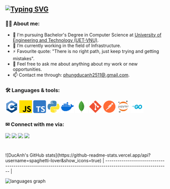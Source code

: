 ## [![Typing SVG](https://readme-typing-svg.herokuapp.com?font=Fira+Code&pause=1000&width=800&lines=A+3rd-year+student+from+UET-VNU;Interested+in+Infrastructure,+HPC+and+Trading)](https://git.io/typing-svg)

### 👩‍💻 About me:

- 🌱 I'm pursuing Bachelor's Degree in Computer Science at [University of Engineering and Technology (UET-VNU)](https://uet.vnu.edu.vn/).
- 🔭 I’m currently working in the field of Infrastructure.
- ⚡ Favourite quote: "There is no right path, just keep trying and getting mistakes".
- 💬 Feel free to ask me about anything about my work or new opportunities.
- 📫 Contact me through: [phungducanh2511@.gmail.com](mailto:phungducanh2511@gmail.com).

### 🛠 Languages & tools:

<div>          
  <p align="left">
    <img src="./logo/cplusplus.png" title="C++" width="40" height="40" />
    <img src="./logo/javascript.png" title="Javascript" width="40" height="40" />
    <img src="./logo/typescript.png" title="Typescript" width="40" height="40" />
    <img src="./logo/python.png" title="python" width="40" height="40" />
    <img src="./logo/docker.png" title="Docker" width="40" height="40" />
    <img src="./logo/mongdb.png" title="MongoDB" width="40" height="40" />
    <img src="./logo/git.png" title="Git" width="40" height="40" />
    <img src="./logo/postman.png" title="Postman" width="40" height="40" />
    <img src="./logo/jupiter_notebook.png" title="Jupiter notebook" width="40" height="40" />    
    <img src="./logo/go.svg" title="Go" width="40" height="40" />    
  </p>
</div>

### ✉ Connect with me via:

<a href="https://github.com/spaghetti-lover" target="blank"><img align="center" src="https://img.shields.io/badge/-ducanh2511-1C1C1C?logo=github&logoColor=white"/></a>
<a href="https://www.linkedin.com/in/duc-anh-phung-025a3a248/" target="blank"><img align="center" src="https://img.shields.io/badge/-ducanh2511-0077B5?logo=linkedin&logoColor=white" /></a>
<a href="https://www.facebook.com/profile.php?id=100014872231760" target="blank"><img align="center" src="https://img.shields.io/badge/-PhungDucAnh-4267b2?logo=facebook&logoColor=white"/></a>
<a href="https://www.instagram.com/justme.ducanh/" target="blank"><img align="center" src="https://img.shields.io/badge/-justme.ducanh-F67A00?logo=instagram&logoColor=white" /></a>

&nbsp;
<div>
  ![DucAnh's GitHub stats](https://github-readme-stats.vercel.app/api?username=spaghetti-lover&show_icons=true)
| ------------------------------------------------------------------------------------------------------------- |

  <img
    src="https://github-readme-stats.vercel.app/api/top-langs?username=spaghetti-lover&locale=en&hide_title=false&layout=compact&card_width=320&langs_count=5&theme=dracula&hide_border=false"
    height="150"
    alt="languages graph"
  />
</div>
